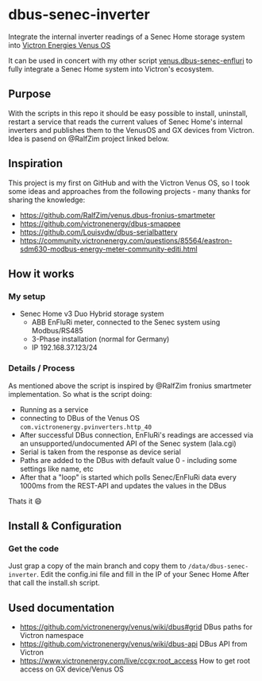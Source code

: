 # dbus-senec-inverter
Integrate the internal inverter readings of a Senec Home storage system into [Victron Energies Venus OS](https://github.com/victronenergy/venus)

It can be used in concert with my other script [venus.dbus-senec-enfluri](https://github.com/kopierschnitte/venus.dbus-senec-enfluri) to fully integrate a Senec Home system into Victron's ecosystem.

## Purpose
With the scripts in this repo it should be easy possible to install, uninstall, restart a service that reads the current values of Senec Home's internal inverters and publishes them to the VenusOS and GX devices from Victron.
Idea is pasend on @RalfZim project linked below.

## Inspiration
This project is my first on GitHub and with the Victron Venus OS, so I took some ideas and approaches from the following projects - many thanks for sharing the knowledge:
- https://github.com/RalfZim/venus.dbus-fronius-smartmeter
- https://github.com/victronenergy/dbus-smappee
- https://github.com/Louisvdw/dbus-serialbattery
- https://community.victronenergy.com/questions/85564/eastron-sdm630-modbus-energy-meter-community-editi.html

## How it works
### My setup
- Senec Home v3 Duo Hybrid storage system
  - ABB EnFluRi meter, connected to the Senec system using Modbus/RS485
  - 3-Phase installation (normal for Germany)
  - IP 192.168.37.123/24  

### Details / Process
As mentioned above the script is inspired by @RalfZim fronius smartmeter implementation.
So what is the script doing:
- Running as a service
- connecting to DBus of the Venus OS `com.victronenergy.pvinverters.http_40`
- After successful DBus connection, EnFluRi's readings are accessed via an unsupported/undocumented API of the Senec system (lala.cgi)
- Serial is taken from the response as device serial
- Paths are added to the DBus with default value 0 - including some settings like name, etc
- After that a "loop" is started which polls Senec/EnFluRi data every 1000ms from the REST-API and updates the values in the DBus

Thats it 😄

## Install & Configuration
### Get the code
Just grap a copy of the main branch and copy them to `/data/dbus-senec-inverter`.
Edit the config.ini file and fill in the IP of your Senec Home
After that call the install.sh script.

## Used documentation
- https://github.com/victronenergy/venus/wiki/dbus#grid   DBus paths for Victron namespace
- https://github.com/victronenergy/venus/wiki/dbus-api   DBus API from Victron
- https://www.victronenergy.com/live/ccgx:root_access   How to get root access on GX device/Venus OS
